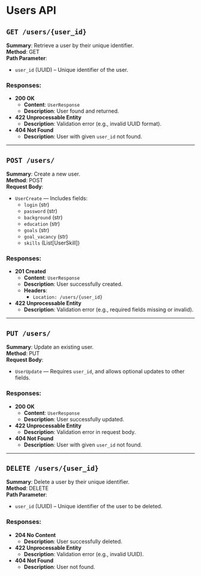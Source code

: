 # Users API

## `GET /users/{user_id}`

**Summary**: Retrieve a user by their unique identifier.  
**Method**: GET  
**Path Parameter**:
- `user_id` (UUID) – Unique identifier of the user.

### Responses:
- **200 OK**
    - **Content**: `UserResponse`
    - **Description**: User found and returned.
- **422 Unprocessable Entity**
    - **Description**: Validation error (e.g., invalid UUID format).
- **404 Not Found**
    - **Description**: User with given `user_id` not found.

---

## `POST /users/`

**Summary**: Create a new user.  
**Method**: POST  
**Request Body**:
- `UserCreate` — Includes fields:
    - `login` (str)
    - `password` (str)
    - `background` (str)
    - `education` (str)
    - `goals` (str)
    - `goal_vacancy` (str)
    - `skills` (List[UserSkill])

### Responses:
- **201 Created**
    - **Content**: `UserResponse`
    - **Description**: User successfully created.
    - **Headers**:
        - `Location: /users/{user_id}`
- **422 Unprocessable Entity**
    - **Description**: Validation error (e.g., required fields missing or invalid).

---

## `PUT /users/`

**Summary**: Update an existing user.  
**Method**: PUT  
**Request Body**:
- `UserUpdate` — Requires `user_id`, and allows optional updates to other fields.

### Responses:
- **200 OK**
    - **Content**: `UserResponse`
    - **Description**: User successfully updated.
- **422 Unprocessable Entity**
    - **Description**: Validation error in request body.
- **404 Not Found**
    - **Description**: User with given `user_id` not found.

---

## `DELETE /users/{user_id}`

**Summary**: Delete a user by their unique identifier.  
**Method**: DELETE  
**Path Parameter**:
- `user_id` (UUID) – Unique identifier of the user to be deleted.

### Responses:
- **204 No Content**
    - **Description**: User successfully deleted.
- **422 Unprocessable Entity**
    - **Description**: Validation error (e.g., invalid UUID).
- **404 Not Found**
    - **Description**: User not found.

